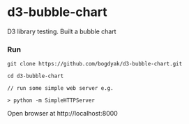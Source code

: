# d3-bubble-chart
D3 library testing. Built a bubble chart

### Run
```
git clone https://github.com/bogdyak/d3-bubble-chart.git

cd d3-bubble-chart

// run some simple web server e.g.

> python -m SimpleHTTPServer

```
Open browser at http://localhost:8000
